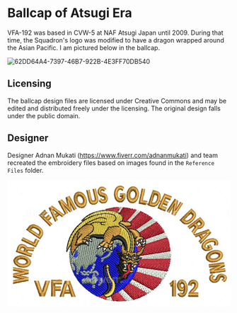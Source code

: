 # Ballcap of Atsugi Era
VFA-192 was based in CVW-5 at NAF Atsugi Japan until 2009. During that time, the Squadron's logo was modified to have a dragon wrapped around the Asian Pacific. I am pictured below in the ballcap. 

![62DD64A4-7397-46B7-922B-4E3FF70DB540](https://github.com/f15hb0wn/sshwfgd-art/assets/18059024/0c4b157e-553f-4963-a67f-2723fb7fb807)


## Licensing
The ballcap design files are licensed under Creative Commons and may be edited and distributed freely under the licensing. The original design falls under the public domain.

## Designer
Designer Adnan Mukati (https://www.fiverr.com/adnanmukati) and team recreated the embroidery files based on images found in the `Reference Files` folder.

![ballcap_design](ballcap_design.jpg)
